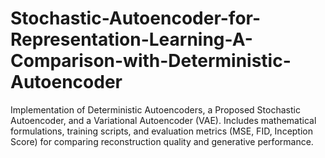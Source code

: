 # Stochastic-Autoencoder-for-Representation-Learning-A-Comparison-with-Deterministic-Autoencoder
Implementation of Deterministic Autoencoders, a Proposed Stochastic Autoencoder, and a Variational Autoencoder (VAE). Includes mathematical formulations, training scripts, and evaluation metrics (MSE, FID, Inception Score) for comparing reconstruction quality and generative performance.
